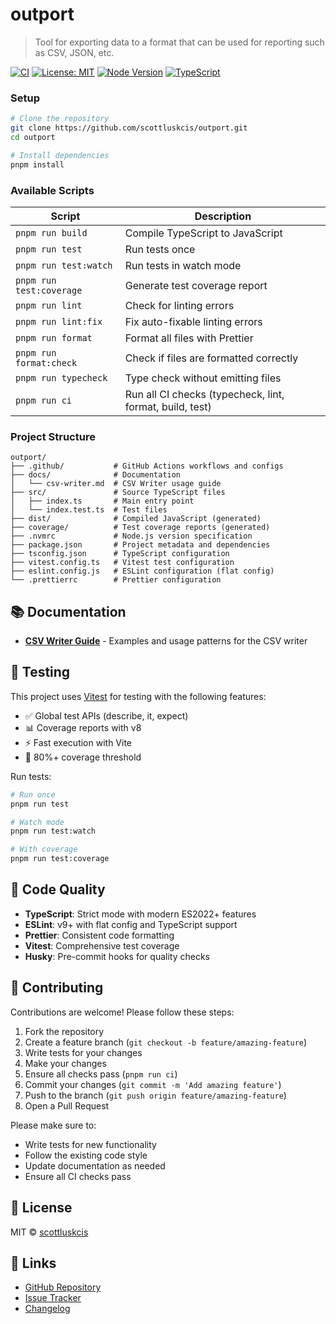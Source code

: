 # outport

> Tool for exporting data to a format that can be used for reporting such as CSV, JSON, etc.

[![CI](https://github.com/scottluskcis/outport/actions/workflows/ci.yml/badge.svg)](https://github.com/scottluskcis/outport/actions/workflows/ci.yml)
[![License: MIT](https://img.shields.io/badge/License-MIT-yellow.svg)](https://opensource.org/licenses/MIT)
[![Node Version](https://img.shields.io/badge/node-%3E%3D18.0.0-brightgreen.svg)](https://nodejs.org)
[![TypeScript](https://img.shields.io/badge/TypeScript-5.6-blue.svg)](https://www.typescriptlang.org/)

### Setup

```bash
# Clone the repository
git clone https://github.com/scottluskcis/outport.git
cd outport

# Install dependencies
pnpm install
```

### Available Scripts

| Script                   | Description                                              |
| ------------------------ | -------------------------------------------------------- |
| `pnpm run build`         | Compile TypeScript to JavaScript                         |
| `pnpm run test`          | Run tests once                                           |
| `pnpm run test:watch`    | Run tests in watch mode                                  |
| `pnpm run test:coverage` | Generate test coverage report                            |
| `pnpm run lint`          | Check for linting errors                                 |
| `pnpm run lint:fix`      | Fix auto-fixable linting errors                          |
| `pnpm run format`        | Format all files with Prettier                           |
| `pnpm run format:check`  | Check if files are formatted correctly                   |
| `pnpm run typecheck`     | Type check without emitting files                        |
| `pnpm run ci`            | Run all CI checks (typecheck, lint, format, build, test) |

### Project Structure

```
outport/
├── .github/           # GitHub Actions workflows and configs
├── docs/              # Documentation
│   └── csv-writer.md  # CSV Writer usage guide
├── src/               # Source TypeScript files
│   ├── index.ts       # Main entry point
│   └── index.test.ts  # Test files
├── dist/              # Compiled JavaScript (generated)
├── coverage/          # Test coverage reports (generated)
├── .nvmrc             # Node.js version specification
├── package.json       # Project metadata and dependencies
├── tsconfig.json      # TypeScript configuration
├── vitest.config.ts   # Vitest test configuration
├── eslint.config.js   # ESLint configuration (flat config)
└── .prettierrc        # Prettier configuration
```

## 📚 Documentation

- **[CSV Writer Guide](docs/csv-writer.md)** - Examples and usage patterns for the CSV writer

## 🧪 Testing

This project uses [Vitest](https://vitest.dev/) for testing with the following features:

- ✅ Global test APIs (describe, it, expect)
- 📊 Coverage reports with v8
- ⚡ Fast execution with Vite
- 🎯 80%+ coverage threshold

Run tests:

```bash
# Run once
pnpm run test

# Watch mode
pnpm run test:watch

# With coverage
pnpm run test:coverage
```

## 🎨 Code Quality

- **TypeScript**: Strict mode with modern ES2022+ features
- **ESLint**: v9+ with flat config and TypeScript support
- **Prettier**: Consistent code formatting
- **Vitest**: Comprehensive test coverage
- **Husky**: Pre-commit hooks for quality checks

## 🤝 Contributing

Contributions are welcome! Please follow these steps:

1. Fork the repository
2. Create a feature branch (`git checkout -b feature/amazing-feature`)
3. Write tests for your changes
4. Make your changes
5. Ensure all checks pass (`pnpm run ci`)
6. Commit your changes (`git commit -m 'Add amazing feature'`)
7. Push to the branch (`git push origin feature/amazing-feature`)
8. Open a Pull Request

Please make sure to:

- Write tests for new functionality
- Follow the existing code style
- Update documentation as needed
- Ensure all CI checks pass

## 📄 License

MIT © [scottluskcis](https://github.com/scottluskcis)

## 🔗 Links

- [GitHub Repository](https://github.com/scottluskcis/outport)
- [Issue Tracker](https://github.com/scottluskcis/outport/issues)
- [Changelog](https://github.com/scottluskcis/outport/blob/main/CHANGELOG.md)
